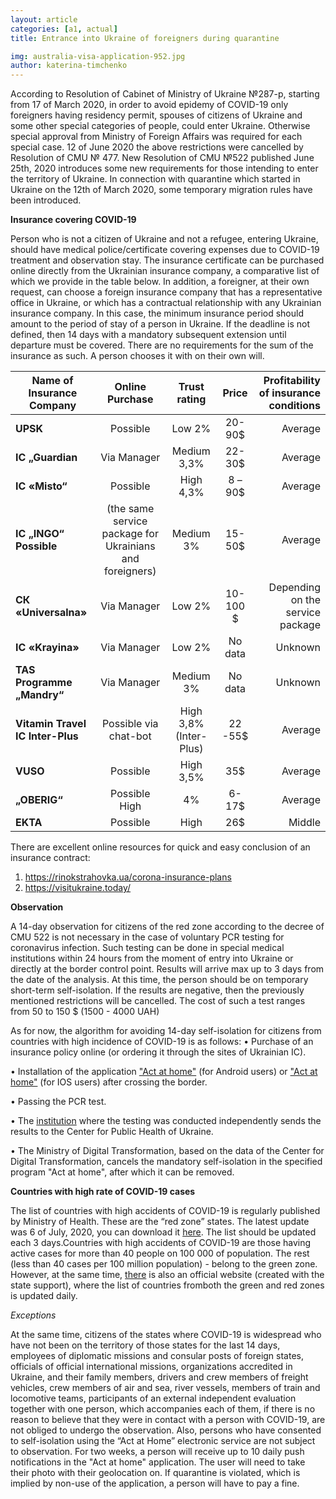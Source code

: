 ```yaml
---
layout: article
categories: [a1, actual]
title: Entrance into Ukraine of foreigners during quarantine   

img: australia-visa-application-952.jpg
author: katerina-timchenko
---
```


According to Resolution of Cabinet of Ministry of Ukraine №287-p, starting from 17 of March 2020, in order to avoid epidemy of COVID-19 only foreigners having residency
permit, spouses of citizens of Ukraine and some other special categories of people, could enter Ukraine. Otherwise special approval from Ministry of Foreign Affairs was
required for each special case.
12 of June 2020 the above restrictions were cancelled by Resolution of CMU № 477. New Resolution of CMU №522 published June 25th, 2020 introduces some new requirements 
for those intending to enter the territory of Ukraine. In connection with quarantine which started in Ukraine on the 12th of March 2020, some temporary migration rules have 
been introduced. 

**Insurance covering COVID-19**

Person who is not a citizen of Ukraine and not a refugee, entering Ukraine, should have medical police/certificate covering expenses due to COVID-19 treatment and observation stay.
The insurance certificate can be purchased online directly from the Ukrainian insurance company, a comparative list of which we provide in the table below. In addition,
a foreigner, at their own request, can choose a foreign insurance company that has a representative office in Ukraine, or which has a contractual relationship with any 
Ukrainian insurance company.
In this case, the minimum insurance period should amount to the period of stay of a person in Ukraine. If the deadline is not defined, then 14 days with a mandatory 
subsequent extension until departure must be covered. There are no requirements for the sum of the insurance as such. A person chooses it with on their own will.


|Name of Insurance Company|Online Purchase|Trust rating| Price | Profitability of insurance conditions|
|-------------|:----------:|:---------:|:---:|--------:|
| **UPSK**                   | Possible     |Low 2%        |20-90$ | Average  |
| **IC „Guardian**               | 	Via Manager	|Medium 3,3%	|22-30$ |Average|
| **IC «Misto“**                 | Possible        |  High 4,3% |8 – 90$|Average|
|**IC „INGO“	Possible**| (the same service package for Ukrainians and foreigners)|	Medium 3%|	15-50$|Average|
|**СК «Universalna»**|	Via Manager	|Low 2%	| 10-100 $|	Depending on the service package|
| **IC «Krayina»**|	Via Manager	| Low 2%|	No data	|Unknown|
|**TAS Programme „Mandry“**	| Via Manager|	Medium 3%	|No data	|Unknown|
|**Vitamin  Travel  IC Inter-Plus**	| Possible via chat-bot|	High 3,8% (Inter-Plus)|	22 -55$ |	Average|
**VUSO**	|Possible	|High 3,5%	|35$|	Average|
**„OBERIG“**	|Possible	High| 4%	|6-17$|	Average|
**EKTA**	|Possible	|High|	26$|	Middle|


There are excellent online resources for quick and easy conclusion of an insurance contract:
1. https://rinokstrahovka.ua/corona-insurance-plans 
2. https://visitukraine.today/

**Observation**

A 14-day observation for citizens of the red zone according to the decree of CMU 522 is not necessary in the case of voluntary PCR testing for coronavirus infection. 
Such testing can be done in special medical institutions within 24 hours from the moment of entry into Ukraine or directly at the border control point. Results will 
arrive max up to 3 days from the date of the analysis. At this time, the person should be on temporary short-term self-isolation. If the results are negative, then the
previously mentioned restrictions will be cancelled. The cost of such a test ranges from 50 to 150 $ (1500 - 4000 UAH)

As for now, the algorithm for avoiding 14-day self-isolation for citizens from countries with high incidence of COVID-19 is as follows:
 • Purchase of an insurance policy online (or ordering it through the sites of Ukrainian IC).
 
 • Installation of the application ["Act at home"](https://play.google.com/store/apps/details?id=ua.gov.diia.quarantine&hl=ru) (for Android users) or 
 ["Act at home"](https://apps.apple.com/us/app/%D0%B4%D1%96%D0%B9-%D0%B2%D0%B4%D0%BE%D0%BC%D0%B0/id1504695512)  (for IOS users) after crossing the border. 
 
 • Passing the PCR test.
 
 • The [institution](https://moz.gov.ua/article/health/algoritm-pripinennja-samoizoljacii-dlja-osib-scho-peretnuli-derzhavnij-kordo) where the testing was conducted
 independently sends the results to the Center for Public Health of Ukraine.
 
 • The Ministry of Digital Transformation, based on the data of the Center for Digital Transformation, cancels the mandatory self-isolation in the specified program 
 "Act at home", after which it can be removed. 
 
**Countries with high rate of COVID-19 cases**

The list of countries with high accidents of COVID-19 is regularly published by Ministry of Health. These are the “red zone” states. The latest update was 6 of July,
2020, you can download it [here](https://moz.gov.ua/article/health/informacija-schodo-kilkosti-aktivnih-vipadkiv-covid-19-na-100-tis-naselennja-stanom). The list should
be updated each 3 days.Countries with high accidents of COVID-19 are those having active cases for more than 40 people on 100 000 of population.  The rest (less than 40 
cases per 100 million population) - belong to the green zone. However, at the same time, [there](https://visitukraine.today/ua) is also an official website (created with 
the state support), where the list of countries fromboth the green and red zones is updated daily. 
 
*Exceptions*

At the same time, citizens of the states where COVID-19 is widespread who have not been on the territory of those states for the last 14 days, employees of diplomatic
missions and consular posts of foreign states, officials of official international missions, organizations accredited in Ukraine, and their family members, drivers and 
crew members of freight vehicles, crew members of air and sea, river vessels, members of train and locomotive teams, participants of an external independent evaluation 
together with one person, which accompanies each of them, if there is no reason to believe that they were in contact with a person with COVID-19, are not obliged to undergo 
the observation.
Also, persons who have consented to self-isolation using the “Act at Home” electronic service are not subject to observation. For two weeks, a person will receive up to 
10 daily push notifications in the "Act at home" application. The user will need to take their photo with their geolocation on. If quarantine is violated, which is implied 
by non-use of the application, a person will have to pay a fine.
 
